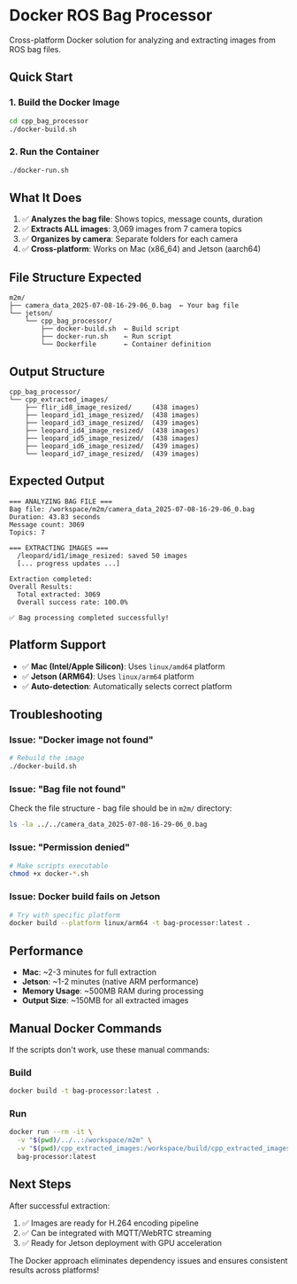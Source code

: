 # Docker ROS Bag Processor

Cross-platform Docker solution for analyzing and extracting images from ROS bag files.

## Quick Start

### 1. Build the Docker Image
```bash
cd cpp_bag_processor
./docker-build.sh
```

### 2. Run the Container
```bash
./docker-run.sh
```

## What It Does

1. ✅ **Analyzes the bag file**: Shows topics, message counts, duration
2. ✅ **Extracts ALL images**: 3,069 images from 7 camera topics
3. ✅ **Organizes by camera**: Separate folders for each camera
4. ✅ **Cross-platform**: Works on Mac (x86_64) and Jetson (aarch64)

## File Structure Expected

```
m2m/
├── camera_data_2025-07-08-16-29-06_0.bag  ← Your bag file
└── jetson/
    └── cpp_bag_processor/
        ├── docker-build.sh  ← Build script
        ├── docker-run.sh    ← Run script
        └── Dockerfile       ← Container definition
```

## Output Structure

```
cpp_bag_processor/
└── cpp_extracted_images/
    ├── flir_id8_image_resized/     (438 images)
    ├── leopard_id1_image_resized/  (438 images)
    ├── leopard_id3_image_resized/  (439 images)
    ├── leopard_id4_image_resized/  (438 images)
    ├── leopard_id5_image_resized/  (438 images)
    ├── leopard_id6_image_resized/  (439 images)
    └── leopard_id7_image_resized/  (439 images)
```

## Expected Output

```
=== ANALYZING BAG FILE ===
Bag file: /workspace/m2m/camera_data_2025-07-08-16-29-06_0.bag
Duration: 43.83 seconds
Message count: 3069
Topics: 7

=== EXTRACTING IMAGES ===
  /leopard/id1/image_resized: saved 50 images
  [... progress updates ...]

Extraction completed:
Overall Results:
  Total extracted: 3069
  Overall success rate: 100.0%

✅ Bag processing completed successfully!
```

## Platform Support

- ✅ **Mac (Intel/Apple Silicon)**: Uses `linux/amd64` platform
- ✅ **Jetson (ARM64)**: Uses `linux/arm64` platform
- ✅ **Auto-detection**: Automatically selects correct platform

## Troubleshooting

### Issue: "Docker image not found"
```bash
# Rebuild the image
./docker-build.sh
```

### Issue: "Bag file not found"
Check the file structure - bag file should be in `m2m/` directory:
```bash
ls -la ../../camera_data_2025-07-08-16-29-06_0.bag
```

### Issue: "Permission denied"
```bash
# Make scripts executable
chmod +x docker-*.sh
```

### Issue: Docker build fails on Jetson
```bash
# Try with specific platform
docker build --platform linux/arm64 -t bag-processor:latest .
```

## Performance

- **Mac**: ~2-3 minutes for full extraction
- **Jetson**: ~1-2 minutes (native ARM performance)
- **Memory Usage**: ~500MB RAM during processing
- **Output Size**: ~150MB for all extracted images

## Manual Docker Commands

If the scripts don't work, use these manual commands:

### Build
```bash
docker build -t bag-processor:latest .
```

### Run
```bash
docker run --rm -it \
  -v "$(pwd)/../..:/workspace/m2m" \
  -v "$(pwd)/cpp_extracted_images:/workspace/build/cpp_extracted_images" \
  bag-processor:latest
```

## Next Steps

After successful extraction:
1. ✅ Images are ready for H.264 encoding pipeline
2. ✅ Can be integrated with MQTT/WebRTC streaming
3. ✅ Ready for Jetson deployment with GPU acceleration

The Docker approach eliminates dependency issues and ensures consistent results across platforms!